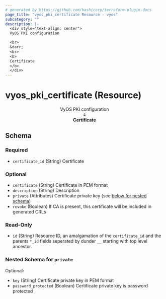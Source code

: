 ```yaml
---
# generated by https://github.com/hashicorp/terraform-plugin-docs
page_title: "vyos_pki_certificate Resource - vyos"
subcategory: ""
description: |-
  <div style="text-align: center">
  VyOS PKI configuration

  <br>
  &darr;
  <br>
  <b>
  Certificate
  </b>
  </div>
---
```


# vyos_pki_certificate (Resource)

<div style="text-align: center">
VyOS PKI configuration

<br>
&darr;
<br>
<b>
Certificate
</b>
</div>



<!-- schema generated by tfplugindocs -->
## Schema

### Required

- `certificate_id` (String) Certificate

### Optional

- `certificate` (String) Certificate in PEM format
- `description` (String) Description
- `private` (Attributes) Certificate private key (see [below for nested schema](#nestedatt--private))
- `revoke` (Boolean) If CA is present, this certificate will be included in generated CRLs

### Read-Only

- `id` (String) Resource ID, an amalgamation of the `certificate_id` and the parents `*_id` fields seperated by dunder `__` starting with top level ancestor.

<a id="nestedatt--private"></a>
### Nested Schema for `private`

Optional:

- `key` (String) Certificate private key in PEM format
- `password_protected` (Boolean) Certificate private key is password protected
